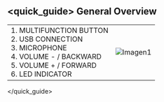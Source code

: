 ## <quick_guide> General Overview

|  |  |
|:-------|:-------|
|1. MULTIFUNCTION BUTTON  <br> 2.	USB CONNECTION<br> 3.	 MICROPHONE<br> 4.	VOLUME - / BACKWARD <br> 5.	VOLUME + / FORWARD   <br> 6.	LED INDICATOR|![Imagen1](http://static.energysistem.com/images/manuals/39581/5328898d8bb0b.jpg)|
</quick_guide>

